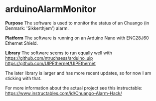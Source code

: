 # arduinoAlarmMonitor

**Purpose**
The software is used to monitor the status of an Chuango (in Denmark: 'Sikkerthjem') alarm.

**Platform**
The software is running on an Arduino Nano with ENC28J60 Ethernet Shield.

**Library**
The software seems to run equally well with 
https://github.com/ntruchsess/arduino_uip
https://github.com/UIPEthernet/UIPEthernet

The later library is larger and has more recent updates, so for now I am sticking with that.

For more information about the actual project see this instructable: https://www.instructables.com/id/Chuango-Alarm-Hack/
